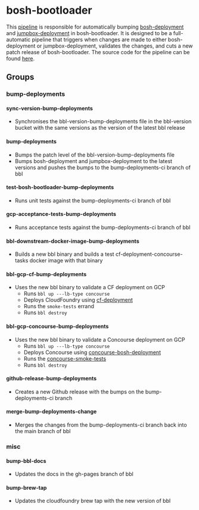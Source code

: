 # bosh-bootloader

This [pipeline](https://release-integration.ci.cf-app.com/teams/main/pipelines/bosh-bootloader)
is responsible for automatically bumping
[bosh-deployment](https://github.com/cloudfoundry/bosh-deployment) and
[jumpbox-deployment](https://github.com/cloudfoundry/jumpbox-deployment)
in bosh-bootloader. It is designed to be a full-automatic pipeline that triggers
when changes are made to either bosh-deployment or jumpbox-deployment, validates
the changes, and cuts a new patch release of bosh-bootloader.
The source code for the pipeline can be found
[here](https://github.com/cloudfoundry/bosh-bootloader/blob/main/ci/pipelines/bosh-bootloader.yml).

## Groups

### bump-deployments

#### sync-version-bump-deployments
* Synchronises the bbl-version-bump-deployments file in the bbl-version bucket
  with the same versions as the version of the latest bbl release

#### bump-deployments
* Bumps the patch level of the bbl-version-bump-deployments file
* Bumps bosh-deployment and jumpbox-deployment to the latest versions and pushes
  the bumps to the bump-deployments-ci branch of bbl

#### test-bosh-bootloader-bump-deployments
* Runs unit tests against the bump-deployments-ci branch of bbl

#### gcp-acceptance-tests-bump-deployments
* Runs acceptance tests against the bump-deployments-ci branch of bbl

#### bbl-downstream-docker-image-bump-deployments
* Builds a new bbl binary and builds a test cf-deployment-concourse-tasks docker
  image with that binary

#### bbl-gcp-cf-bump-deployments
* Uses the new bbl binary to validate a CF deployment on GCP
  * Runs `bbl up ---lb-type concourse`
  * Deploys CloudFoundry using
    [cf-deployment](https://github.com/cloudfoundry/cf-deployment)
  * Runs the `smoke-tests` errand
  * Runs `bbl destroy`

#### bbl-gcp-concourse-bump-deployments
* Uses the new bbl binary to validate a Concourse deployment on GCP
  * Runs `bbl up ---lb-type concourse`
  * Deploys Concourse using
    [concourse-bosh-deployment](https://github.com/concourse/concourse-bosh-deployment)
  * Runs the [concourse-smoke-tests](https://github.com/joshzarrabi/concourse-smoke-tests)
  * Runs `bbl destroy`

#### github-release-bump-deployments
* Creates a new Github release with the bumps on the bump-deployments-ci branch

#### merge-bump-deployments-change
* Merges the changes from the bump-deployments-ci branch back into the main
  branch of bbl

### misc

#### bump-bbl-docs
* Updates the docs in the gh-pages branch of bbl

#### bump-brew-tap
* Updates the cloudfoundry brew tap with the new version of bbl
